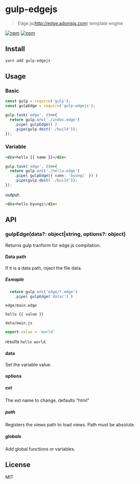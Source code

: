 # gulp-edgejs
> Edge.js(http://edge.adonisjs.com) template engine 

[![npm](https://img.shields.io/npm/v/gulp-edgejs.svg?style=flat-square)](https://www.npmjs.com/package/gulp-edgejs)
[![npm](https://img.shields.io/npm/dt/gulp-edgejs.svg?style=flat-square)](https://www.npmjs.com/package/gulp-edgejs)

## Install
```sh
yarn add gulp-edgejs
```

## Usage
### Basic
```js
const gulp = require('gulp');
const gulpEdge = require('gulp-edgejs');

gulp.task('edge', ()=>{
  return gulp.src('./index.edge')
    .pipe( gulpEdge() )
    .pipe(gulp.dest('./build'));
});
```

### Variable
```html
<div>hello {{ name }}</div>
```
```js
gulp.task('edge', ()=>{
  return gulp.src('./hello.edge')
    .pipe( gulpEdge({ name: 'byungi' }) )
    .pipe(gulp.dest('./build'));
});
```
output:
```html
<div>hello byungi</div>
```

## API
### gulpEdge(data?: object|string, options?: object)
Returns gulp tranform for edge.js compilation.

#### Data path
If it is a data path, inject the file data.
##### Exmaple
```js
  return gulp.src('edge/*.edge')
    .pipe( gulpEdge('data/') )
```
`edge/main.edge`
```
hello {{ value }}
```
`data/main.js`
```js
export.value = 'world'
```
results `hello world`.

#### data
Set the variable value.

#### options
##### ext
The ext name to change. defaults "html"

##### path
Registers the views path to load views. Path must be absolute.

##### globals
Add global functions or variables.

## License
MIT